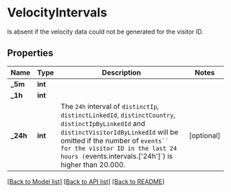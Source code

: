 # VelocityIntervals
Is absent if the velocity data could not be generated for the visitor ID. 


## Properties
Name | Type | Description | Notes
------------ | ------------- | ------------- | -------------
**_5m** | **int** |  | 
**_1h** | **int** |  | 
**_24h** | **int** | The `24h` interval of `distinctIp`, `distinctLinkedId`, `distinctCountry`, `distinctIpByLinkedId` and `distinctVisitorIdByLinkedId` will be omitted if the number of `events`` for the visitor ID in the last 24 hours (`events.intervals.['24h']`) is higher than 20.000.  | [optional] 

[[Back to Model list]](../README.md#documentation-for-models) [[Back to API list]](../README.md#documentation-for-api-endpoints) [[Back to README]](../README.md)

